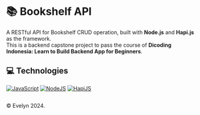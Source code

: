# 📚 Bookshelf API

A RESTful API for Bookshelf CRUD operation, built with **Node.js** and **Hapi.js** as the framework.\
This is a backend capstone project to pass the course of **Dicoding Indonesia: Learn to Build Backend App for Beginners**.

## 💻 Technologies

[![JavaScript](https://img.shields.io/badge/-JavaScript-black?style=for-the-badge&logo=javascript)](https://github.com/evelyn-zhan?tab=repositories&language=javascript)
[![NodeJS](https://img.shields.io/badge/node.js-black?style=for-the-badge&logo=node.js)](https://github.com/evelyn-zhan?tab=repositories)
[![HapiJS](https://img.shields.io/badge/hapi.js-black?style=for-the-badge&logo=hapi.js)](https://github.com/evelyn-zhan?tab=repositories)

##

&copy; Evelyn 2024.